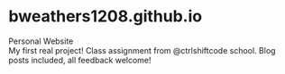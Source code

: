 # bweathers1208.github.io
Personal Website<br>
My first real project! Class assignment from @ctrlshiftcode school. Blog posts included, all feedback welcome!
